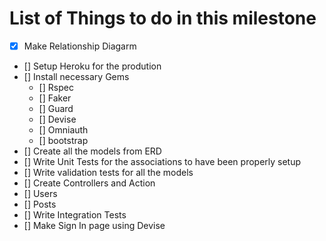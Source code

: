 # List of Things to do in this milestone

- [X] Make Relationship Diagarm
- [] Setup Heroku for the prodution 
- [] Install necessary Gems 
    - [] Rspec
    - [] Faker 
    - [] Guard
    - [] Devise 
    - [] Omniauth
    - [] bootstrap   
- [] Create all the models from ERD
- [] Write Unit Tests for the associations to have been properly setup
- [] Write validation tests for all the models
- [] Create Controllers and Action
- [] Users
- [] Posts 
- [] Write Integration Tests
- [] Make Sign In page using Devise

